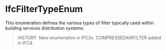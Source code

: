 # IfcFilterTypeEnum

This enumeration defines the various types of filter typically used within building services distribution systems:

> HISTORY&nbsp; New enumeration in IFC2x. COMPRESSEDAIRFILTER added in IFC4.
